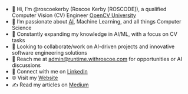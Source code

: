 - 👋 Hi, I’m @roscoekerby (Roscoe Kerby [ROSCODE]), a qualified Computer Vision (CV) Engineer [OpenCV University](https://opencv.org/university/)
- 👀 I’m passionate about [AI](https://github.com/roscoekerby/artificial-intelligence), Machine Learning, and all things Computer Science
- 🚀 Constantly expanding my knowledge in AI/ML, with a focus on CV tasks
- 🤝 Looking to collaborate/work on AI-driven projects and innovative software engineering solutions
- 📧 Reach me at [admin@runtime.withroscoe.com](mailto:admin@runtime.withroscoe.com) for opportunities or AI discussions
- 🔗 Connect with me on [LinkedIn](https://www.linkedin.com/in/roscoekerby/)
- 🌐 Visit my [Website](https://runtime.withroscoe.com/)
- ✍️ Read my articles on [Medium](https://medium.com/@roscoe.kerby)

<!---
roscoekerby/roscoekerby is a ✨ special ✨ repository because its `README.md` (this file) appears on your GitHub profile.
You can click the Preview link to take a look at your changes.
--->
